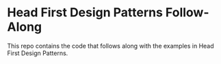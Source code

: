 # Head First Design Patterns Follow-Along

This repo contains the code that follows along with the examples in Head First Design Patterns.
